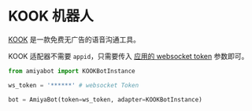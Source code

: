 # KOOK 机器人

[KOOK](https://www.kookapp.cn/) 是一款免费无广告的语音沟通工具。

KOOK 适配器不需要 `appid`，只需要传入 [应用的 websocket token](https://developer.kookapp.cn/app/index) 参数即可。

```python
from amiyabot import KOOKBotInstance

ws_token = '******' # websocket Token

bot = AmiyaBot(token=ws_token, adapter=KOOKBotInstance)
```
